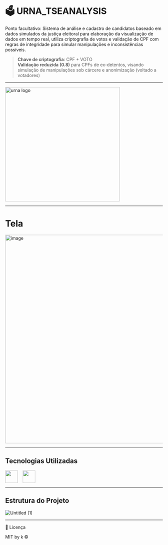 # 🗳️ URNA_TSEANALYSIS

Ponto facultativo: Sistema de análise e cadastro de candidatos baseado em dados simulados da justiça eleitoral para elaboração da visualização de dados em tempo real, utiliza criptografia de votos e validação de CPF com regras de integridade para simular manipulações e inconsistências possíveis.

> **Chave de criptografia**: CPF + VOTO  
> **Validação reduzida (0.8)** para CPFs de ex-detentos, visando simulação de manipulações sob cárcere e anonimização (voltado a votadores)

---

<img width="366" src="https://github.com/user-attachments/assets/4988fd8a-ed69-4648-b2b8-d7512eb56b82" alt="urna logo" />

---

# Tela

<img width="1318" height="667" alt="image" src="https://github.com/user-attachments/assets/02b72848-95e2-47ff-b8db-67f3a180c248" />

---

## Tecnologias Utilizadas

<div style="display:flex; gap: 1rem; align-items:center;">

<img src="https://cdn.jsdelivr.net/gh/devicons/devicon/icons/postgresql/postgresql-original.svg" width="40" />
<img src="https://cdn.jsdelivr.net/gh/devicons/devicon/icons/javascript/javascript-original.svg" width="40" />


</div>

---

## Estrutura do Projeto

![Untitled (1)](https://github.com/user-attachments/assets/3111f36f-de8a-4f01-8f7b-2700c66b9e86)

---

📃 Licença

MIT by k ©
